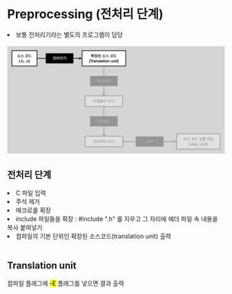 # Preprocessing (전처리 단계)

<li>보통 전처리기라는 별도의 프로그램이 담당</li>
<br>
<img src="./img/03.preprocessing.png" width=700px>

## 전처리 단계

<li>C 파일 입력</li>
<li>주석 제거</li>
<li>매크로를 확장</li>
<li>include 파일들을 확장 : #include ".h" 를 지우고 그 자리에 헤더 파일 속 내용을 복사 붙여넣기</li>
<li>컴파일의 기본 단위인 확장된 소스코드(translation unit) 출력</li>

<br>

## Translation unit

컴파일 플래그에 <mark>-E</mark> 플래그를 넣으면 결과 출력
